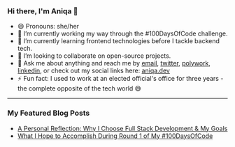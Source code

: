 ### Hi there, I'm Aniqa 👋
- 😄 Pronouns: she/her
- 🔭 I’m currently working my way through the #100DaysOfCode challenge.
- 🌱 I’m currently learning frontend technologies before I tackle backend tech.
- 👯 I’m looking to collaborate on open-source projects.
- 💬 Ask me about anything and reach me by [email](mailto:hello@aniqa.io), [twitter](https://twitter.com/aniqatc), [polywork](https://updates.aniqa.io), [linkedin](https://www.linkedin.com/in/aniqaio/), or check out my social links here: [aniqa.dev](https://aniqa.dev)
- ⚡ Fun fact: I used to work at an elected official's office for three years - the complete opposite of the tech world 😅

---
### My Featured Blog Posts
- [A Personal Reflection: Why I Choose Full Stack Development & My Goals](https://aniqa.io/full-stack-development-path-goals/)
- [What I Hope to Accomplish During Round 1 of My #100DaysOfCode](https://aniqa.io/100-days-of-code-r1-goals-tasks/)
